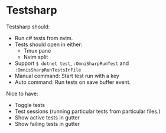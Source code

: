 # Testsharp

Testsharp should:
* Run c# tests from nvim. 
* Tests should open in either:
  * Tmux pane
  * Nvim split
* Support ``$ dotnet test``, ``:OmniSharpRunTest`` and ``:OmnisSharpRunTestsInFile``
* Manual command: Start test run with a key
* Auto command: Run tests on save buffer event.

Nice to have:
* Toggle tests 
* Test sessions (running particular tests from particular files.)
* Show active tests in gutter
* Show failing tests in gutter
